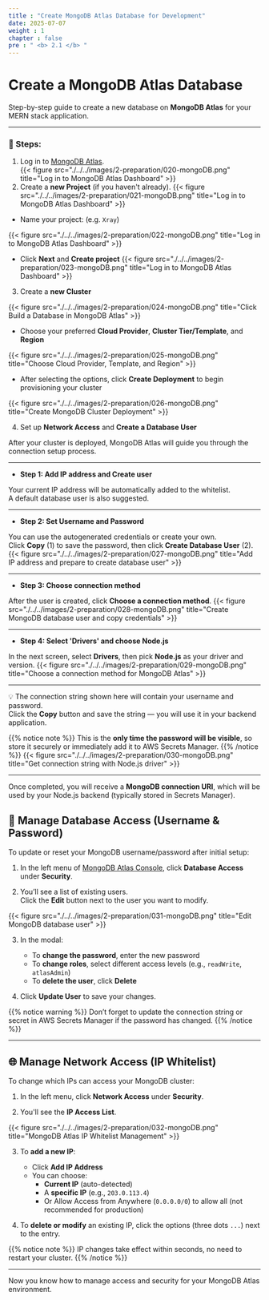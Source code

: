 ```yaml
---
title : "Create MongoDB Atlas Database for Development"
date: 2025-07-07
weight : 1
chapter : false
pre : " <b> 2.1 </b> "
---
```


# Create a MongoDB Atlas Database

Step-by-step guide to create a new database on **MongoDB Atlas** for your MERN stack application.

---

### 🧭 Steps:

1. Log in to [MongoDB Atlas](https://www.mongodb.com/cloud/atlas).  
{{< figure src="./../../images/2-preparation/020-mongoDB.png" title="Log in to MongoDB Atlas Dashboard" >}}
2. Create a **new Project** (if you haven't already).
{{< figure src="./../../images/2-preparation/021-mongoDB.png" title="Log in to MongoDB Atlas Dashboard" >}}
- Name your project: (e.g. `Xray`)

{{< figure src="./../../images/2-preparation/022-mongoDB.png" title="Log in to MongoDB Atlas Dashboard" >}}

- Click **Next** and **Create project**
{{< figure src="./../../images/2-preparation/023-mongoDB.png" title="Log in to MongoDB Atlas Dashboard" >}}
3. Create a **new Cluster**


{{< figure src="./../../images/2-preparation/024-mongoDB.png" title="Click Build a Database in MongoDB Atlas" >}}

- Choose your preferred **Cloud Provider**, **Cluster Tier/Template**, and **Region**

{{< figure src="./../../images/2-preparation/025-mongoDB.png" title="Choose Cloud Provider, Template, and Region" >}}

- After selecting the options, click **Create Deployment** to begin provisioning your cluster

{{< figure src="./../../images/2-preparation/026-mongoDB.png" title="Create MongoDB Cluster Deployment" >}}

4. Set up **Network Access** and **Create a Database User**

After your cluster is deployed, MongoDB Atlas will guide you through the connection setup process.

---

- **Step 1: Add IP address and Create user**

Your current IP address will be automatically added to the whitelist.  
A default database user is also suggested.



---

- **Step 2: Set Username and Password**

You can use the autogenerated credentials or create your own.  
Click **Copy** (1) to save the password, then click **Create Database User** (2).
{{< figure src="./../../images/2-preparation/027-mongoDB.png" title="Add IP address and prepare to create database user" >}}


---

- **Step 3: Choose connection method**

After the user is created, click **Choose a connection method**.
{{< figure src="./../../images/2-preparation/028-mongoDB.png" title="Create MongoDB database user and copy credentials" >}}


---

- **Step 4: Select 'Drivers' and choose Node.js**

In the next screen, select **Drivers**, then pick **Node.js** as your driver and version.
{{< figure src="./../../images/2-preparation/029-mongoDB.png" title="Choose a connection method for MongoDB Atlas" >}}


---

💡 The connection string shown here will contain your username and password.  
Click the **Copy** button and save the string — you will use it in your backend application.

{{% notice note %}} 
This is the **only time the password will be visible**, so store it securely or immediately add it to AWS Secrets Manager.
{{% /notice %}}
{{< figure src="./../../images/2-preparation/030-mongoDB.png" title="Get connection string with Node.js driver" >}}

---

Once completed, you will receive a **MongoDB connection URI**, which will be used by your Node.js backend (typically stored in Secrets Manager).

## 🔐 Manage Database Access (Username & Password)

To update or reset your MongoDB username/password after initial setup:

1. In the left menu of [MongoDB Atlas Console](https://www.mongodb.com/cloud/atlas), click **Database Access** under **Security**.

2. You’ll see a list of existing users.  
   Click the **Edit** button next to the user you want to modify.

{{< figure src="./../../images/2-preparation/031-mongoDB.png" title="Edit MongoDB database user" >}}

3. In the modal:
   - To **change the password**, enter the new password
   - To **change roles**, select different access levels (e.g., `readWrite`, `atlasAdmin`)
   - To **delete the user**, click **Delete**

4. Click **Update User** to save your changes.

{{% notice warning %}}
Don’t forget to update the connection string or secret in AWS Secrets Manager if the password has changed.
{{% /notice %}}

---

## 🌐 Manage Network Access (IP Whitelist)

To change which IPs can access your MongoDB cluster:

1. In the left menu, click **Network Access** under **Security**.

2. You'll see the **IP Access List**.

{{< figure src="./../../images/2-preparation/032-mongoDB.png" title="MongoDB Atlas IP Whitelist Management" >}}

3. To **add a new IP**:
   - Click **Add IP Address**
   - You can choose:
     - **Current IP** (auto-detected)
     - A **specific IP** (e.g., `203.0.113.4`)
     - Or Allow Access from Anywhere (`0.0.0.0/0`) to allow all (not recommended for production)

4. To **delete or modify** an existing IP, click the options (three dots `...`) next to the entry.

{{% notice note %}}
IP changes take effect within seconds, no need to restart your cluster.
{{% /notice %}}

---

Now you know how to manage access and security for your MongoDB Atlas environment.

